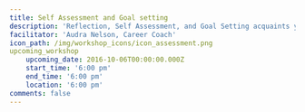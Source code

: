 ```yaml
---
title: Self Assessment and Goal setting
description: 'Reflection, Self Assessment, and Goal Setting acquaints you with your value, provides material for your resume, refines your focus, and serves as a filter for opportunities and well-intentioned advice.'
facilitator: 'Audra Nelson, Career Coach'
icon_path: /img/workshop_icons/icon_assessment.png
upcoming_workshop
    upcoming_date: 2016-10-06T00:00:00.000Z
    start_time: '6:00 pm'
    end_time: '6:00 pm'
    location: '6:00 pm'
comments: false
---
```



